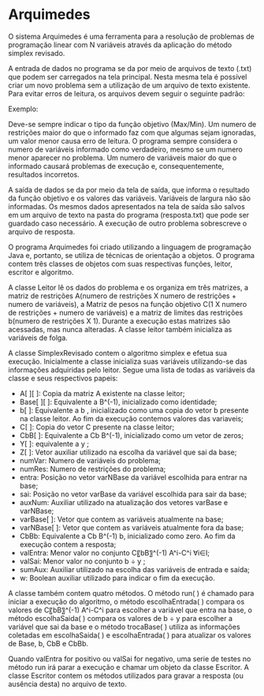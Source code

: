# Arquimedes

O sistema Arquimedes é uma ferramenta para a resolução de problemas de programação linear com N variáveis através da aplicação do método simplex revisado. 

A entrada de dados no programa se da por meio de arquivos de texto (.txt) que podem ser carregados na tela principal. Nesta mesma tela é possível criar um novo problema sem a utilização de um arquivo de texto existente. Para evitar erros de leitura, os arquivos devem seguir o seguinte padrão:





Exemplo:






Deve-se sempre indicar o tipo da função objetivo (Max/Min). Um numero de restrições maior do que o informado faz com que algumas sejam ignoradas, um valor menor causa erro de leitura. O programa sempre considera o numero de variáveis informado como verdadeiro, mesmo se um numero menor aparecer no problema. Um numero de variáveis maior do que o informado causará problemas de execução e, consequentemente, resultados incorretos.

A saída de dados se da por meio da tela de saída, que informa o resultado da função objetivo e os valores das variáveis. Variáveis de largura não são informadas. Os mesmos dados apresentados na tela de saída são salvos em um arquivo de texto na pasta do programa (resposta.txt) que pode ser guardado caso necessário. A execução de outro problema sobrescreve o arquivo de resposta.

O programa Arquimedes foi criado utilizando a linguagem de programação Java e, portanto, se utiliza de técnicas de orientação a objetos. O programa contem três classes de objetos com suas respectivas funções, leitor, escritor e algoritmo.

A classe Leitor lê os dados do problema e os organiza em três matrizes, a matriz de restrições A(numero de restrições X numero de restrições + numero de variáveis), a Matriz de pesos na função objetivo C(1 X numero de restrições + numero de variáveis) e a matriz de limites das restrições b(numero de restrições X 1). Durante a execução estas matrizes são acessadas, mas nunca alteradas. A classe leitor também inicializa as variáveis de folga.

A classe SimplexRevisado contem o algoritmo simplex e efetua sua execução. Inicialmente a classe inicializa suas variáveis utilizando-se das informações adquiridas pelo leitor. Segue uma lista de todas as variáveis da classe e seus respectivos papeis:

*	A[ ][ ]: Copia da matriz A existente na classe leitor;
*	Base[ ][ ]: Equivalente a B^(-1), inicializado como identidade;
*	b[ ]: Equivalente a b , inicializado como uma copia do vetor b presente na classe leitor. Ao fim da execução contemos valores das variaveis;
*	C[ ]: Copia do vetor C presente na classe leitor;
*	CbB[ ]: Equivalente a Cb B^(-1), inicializado como um vetor de zeros;
*	Y[ ]: equivalente a y ;
*	Z[ ]: Vetor auxiliar utilizado na escolha da variável que sai da base;
*	numVar: Numero de variáveis do problema;
*	numRes: Numero de restrições do problema;
*	entra: Posição no vetor varNBase da variável escolhida para entrar na base;
*	sai: Posição no vetor varBase da variável escolhida para sair da base;
*	auxNum: Auxiliar utilizado na atualização dos vetores varBase e varNBase;
*	varBase[ ]: Vetor que contem as variáveis atualmente na base;
*	varNBase[ ]: Vetor que contem as variáveis atualmente fora da base;
*	CbBb: Equivalente a Cb B^(-1) b, inicializado como zero. Ao fim da execução contem a resposta;
*	valEntra: Menor valor no conjunto C〖bB〗^(-1) A^i-C^i  ∀i∈I;
*	valSai: Menor valor no conjunto b ÷ y ;
*	sumAux: Auxiliar utilizado na escolha das variáveis de entrada e saída;
*	w: Boolean auxiliar utilizado para indicar o fim da execução. 

A classe também contem quatro métodos. O método run( ) é chamado para iniciar a execução do algoritmo, o método escolhaEntrada( ) compara os valores de C〖bB〗^(-1) A^i-C^i para escolher a variável que entra na base, o método escolhaSaida( ) compara os valores de b ÷ y  para escolher a variável que sai da base e o método trocaBase( ) utiliza as informações coletadas em escolhaSaida( ) e escolhaEntrada( ) para atualizar os valores de Base, b, CbB e CbBb.

Quando valEntra for positivo ou valSai for negativo, uma serie de testes no método run irá parar a execução e chamar um objeto da classe Escritor. A classe Escritor contem os métodos utilizados para gravar a resposta (ou ausência desta) no arquivo de texto.

